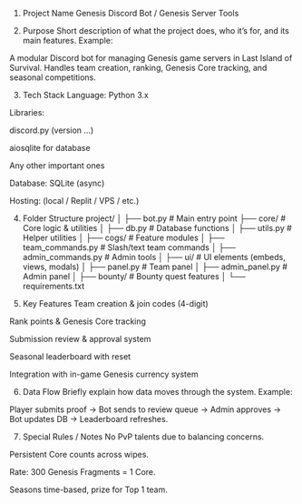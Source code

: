 1. Project Name
   Genesis Discord Bot / Genesis Server Tools

2. Purpose
   Short description of what the project does, who it’s for, and its main features.
   Example:

A modular Discord bot for managing Genesis game servers in Last Island of Survival.
Handles team creation, ranking, Genesis Core tracking, and seasonal competitions.

3. Tech Stack
   Language: Python 3.x

Libraries:

discord.py (version …)

aiosqlite for database

Any other important ones

Database: SQLite (async)

Hosting: (local / Replit / VPS / etc.)

4. Folder Structure
   project/
   │
   ├── bot.py # Main entry point
   ├── core/ # Core logic & utilities
   │ ├── db.py # Database functions
   │ ├── utils.py # Helper utilities
   │
   ├── cogs/ # Feature modules
   │ ├── team_commands.py # Slash/text team commands
   │ ├── admin_commands.py # Admin tools
   │
   ├── ui/ # UI elements (embeds, views, modals)
   │ ├── panel.py # Team panel
   │ ├── admin_panel.py # Admin panel
   │
   ├── bounty/ # Bounty quest features
   │
   └── requirements.txt

5. Key Features
   Team creation & join codes (4-digit)

Rank points & Genesis Core tracking

Submission review & approval system

Seasonal leaderboard with reset

Integration with in-game Genesis currency system

6. Data Flow
   Briefly explain how data moves through the system.
   Example:

Player submits proof → Bot sends to review queue → Admin approves → Bot updates DB → Leaderboard refreshes.

7. Special Rules / Notes
   No PvP talents due to balancing concerns.

Persistent Core counts across wipes.

Rate: 300 Genesis Fragments = 1 Core.

Seasons time-based, prize for Top 1 team.
